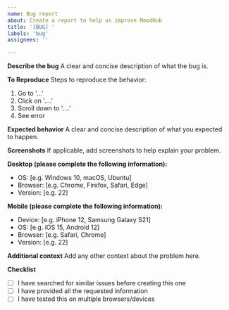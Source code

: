 ```yaml
---
name: Bug report
about: Create a report to help us improve MoodHub
title: '[BUG] '
labels: 'bug'
assignees: ''

---
```


**Describe the bug**
A clear and concise description of what the bug is.

**To Reproduce**
Steps to reproduce the behavior:
1. Go to '...'
2. Click on '....'
3. Scroll down to '....'
4. See error

**Expected behavior**
A clear and concise description of what you expected to happen.

**Screenshots**
If applicable, add screenshots to help explain your problem.

**Desktop (please complete the following information):**
 - OS: [e.g. Windows 10, macOS, Ubuntu]
 - Browser: [e.g. Chrome, Firefox, Safari, Edge]
 - Version: [e.g. 22]

**Mobile (please complete the following information):**
 - Device: [e.g. iPhone 12, Samsung Galaxy S21]
 - OS: [e.g. iOS 15, Android 12]
 - Browser: [e.g. Safari, Chrome]
 - Version: [e.g. 22]

**Additional context**
Add any other context about the problem here.

**Checklist**
- [ ] I have searched for similar issues before creating this one
- [ ] I have provided all the requested information
- [ ] I have tested this on multiple browsers/devices 